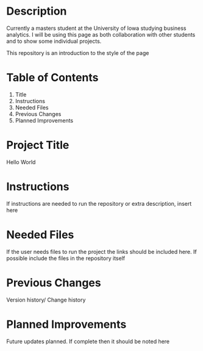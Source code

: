 # Description
Currently a masters student at the University of Iowa studying business analytics. I will be using this page as both collaboration with other students and to show some individual projects.

This repository is an introduction to the style of the page


# Table of Contents
  1. Title
  2. Instructions
  3. Needed Files
  4. Previous Changes
  5. Planned Improvements

# Project Title
Hello World


# Instructions
If instructions are needed to run the repository or extra description, insert here

# Needed Files
If the user needs files to run the project the links should be included here. If possible include the files in the repository itself

# Previous Changes
Version history/ Change history


# Planned Improvements
Future updates planned. If complete then it should be noted here
